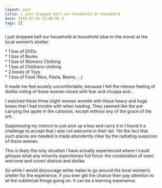 ```yaml
---
layout: post
title: i just dropped half our household at household
date: 2014-07-24 11:00:50 Z
tags: []
---
```

I just dropped half our household at household (due to the move) at the local women’s shelter.

\* 1 box of DVDs  
\* 1 box of Books  
\* 1 box of Womens Clothing  
\* 1 box of Childrens clothing  
\* 2 boxes of Toys  
\* 1 box of Food (Rice, Pasta, Beans, …)

It made me feel acutely uncomfortable, because I felt the intense feeling of dislike rolling of these women mixed with fear and chuzpa and…

I watched these three slight women wrestle with these heavy and huge boxes that I had trouble with when loading. They seemed like the ant carrying the apple in the cartoons, except without any of the grace of the ant.

Suppressing my instinct to just pick up a box and carry it in I found it a challenge to accept that I was not welcome in their lair. Yet the fact that such places are needed is made abundantly clear by the radiating suspicion of these women.

This is likely the only situation I have actually experienced where I could glimpse what any minority experiences full force: the combination of overt welcome and covert distrust and dislike.

So while I would discourage white males to go around the local women’s shelter for the experience, if you ever get the chance then pay attention to all the subliminal things going on. It can be a learning experience.
